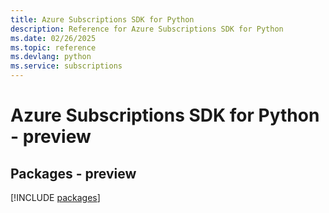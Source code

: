 ```yaml
---
title: Azure Subscriptions SDK for Python
description: Reference for Azure Subscriptions SDK for Python
ms.date: 02/26/2025
ms.topic: reference
ms.devlang: python
ms.service: subscriptions
---
```

# Azure Subscriptions SDK for Python - preview
## Packages - preview
[!INCLUDE [packages](subscriptions-index.md)]